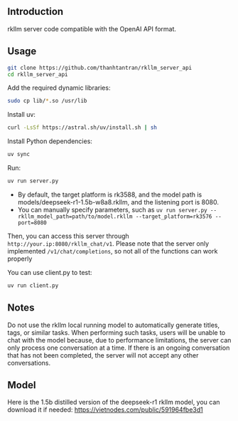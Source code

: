 ## Introduction

rkllm server code compatible with the OpenAI API format.

## Usage

```bash
git clone https://github.com/thanhtantran/rkllm_server_api
cd rkllm_server_api
```

Add the required dynamic libraries:

```bash
sudo cp lib/*.so /usr/lib
```

Install uv:

```bash
curl -LsSf https://astral.sh/uv/install.sh | sh
```

Install Python dependencies:

```bash
uv sync
```

Run:

```bash
uv run server.py
```

- By default, the target platform is rk3588, and the model path is models/deepseek-r1-1.5b-w8a8.rkllm, and the listening port is 8080.
- You can manually specify parameters, such as `uv run server.py --rkllm_model_path=path/to/model.rkllm --target_platform=rk3576 --port=8080`

Then, you can access this server through `http://your.ip:8080/rkllm_chat/v1`.
Please note that the server only implemented `/v1/chat/completions`, so not all of the functions can work properly

You can use client.py to test:

```bash
uv run client.py
```

## Notes

Do not use the rkllm local running model to automatically generate titles, tags, or similar tasks. When performing such tasks, users will be unable to chat with the model because, due to performance limitations, the server can only process one conversation at a time. If there is an ongoing conversation that has not been completed, the server will not accept any other conversations.

## Model

Here is the 1.5b distilled version of the deepseek-r1 rkllm model, you can download it if needed: https://vietnodes.com/public/591964fbe3d1
